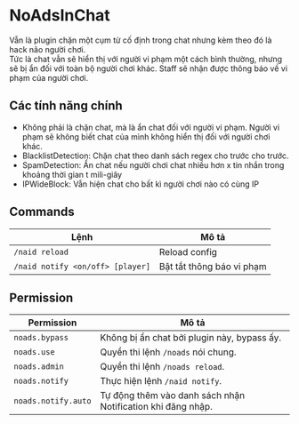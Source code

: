 # NoAdsInChat
Vẫn là plugin chặn một cụm từ cố định trong chat nhưng kèm theo đó là hack não người chơi.  
Tức là chat vẫn sẽ hiển thị với người vi phạm một cách bình thường, nhưng sẽ bị ẩn đối với toàn bộ người chơi khác. Staff sẽ nhận được thông báo về vi phạm của người chơi.

## Các tính năng chính

- Không phải là chặn chat, mà là ẩn chat đối với người vi phạm. Người vi phạm sẽ không biết chat của mình không hiển thị đối với người chơi khác.
- BlacklistDetection: Chặn chat theo danh sách regex cho trước cho trước.
- SpamDetection: Ẩn chat nếu người chơi chat nhiều hơn x tin nhắn trong khoảng thời gian t mili-giây
- IPWideBlock: Vẫn hiện chat cho bất kì người chơi nào có cùng IP

## Commands

| Lệnh                             | Mô tả                     |
|----------------------------------|---------------------------|
| `/naid reload`                   | Reload config             |
| `/naid notify <on/off> [player]` | Bật tắt thông báo vi phạm |

## Permission

| Permission          | Mô tả                                                       |
|---------------------|-------------------------------------------------------------|
| `noads.bypass`      | Không bị ẩn chat bởi plugin này, bypass ấy.                 |
| `noads.use`         | Quyền thi lệnh `/noads` nói chung.                          |
| `noads.admin`       | Quyền thi lệnh `/noads reload`.                             |
| `noads.notify`      | Thực hiện lệnh `/naid notify`.                              |
| `noads.notify.auto` | Tự động thêm vào danh sách nhận Notification khi đăng nhập. |
